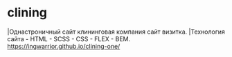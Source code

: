# clining

|Однастроничный сайт клининговая компания сайт визитка.
|Технология сайта - HTML - SCSS - CSS - FLEX - BEM.
https://ingwarrior.github.io/clining-one/
